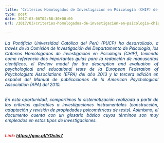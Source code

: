 ```yaml
---
title: 'Criterios Homologados de Investigación en Psicología (CHIP) de la PUCP: Investigaciones instrumentales'
type: post
date: 2017-03-06T02:58:30+00:00
url: /2017/03/criterios-homologados-de-investigacion-en-psicologia-chip-de-la-pucp-investigaciones-instrumentales

---
```

<h6 style="text-align: justify;">
  <span style="color: #003366;"> La Pontificia Universidad Católica del Perú (PUCP) ha desarrollado, a través de la Comisión de Investigación del Departamento de Psicología, los Criterios Homologados de Investigación en Psicología (CHIP), teniendo como referencia dos importantes guías para la redacción de manuscritos científicos, el Review model for the description and evaluation of psychological and educational tests de la European Federation of Psychologists Associations (EFPA) del año 2013 y la tercera edición en español del Manual de publicaciones de la American Psychological Association (APA) del 2010. </span>
</h6>

<h6 style="text-align: justify;">
  <span style="color: #003366;"> En esta oportunidad, compartimos la sistematización realizada a partir de los criterios aplicables a investigaciones instrumentales (construcción, adaptación y revisión de propiedades psicométricas de tests). Asimismo, el documento cuenta con un glosario básico cuyos términos son muy empleados en estos tipos de investigaciones.</span>
</h6>

###### <span style="color: #e03434;"><strong>Link: <a style="color: #e03434;" href="https://goo.gl/2tpwqe" target="_blank">https://goo.gl/YOv5s7</a></strong></span>